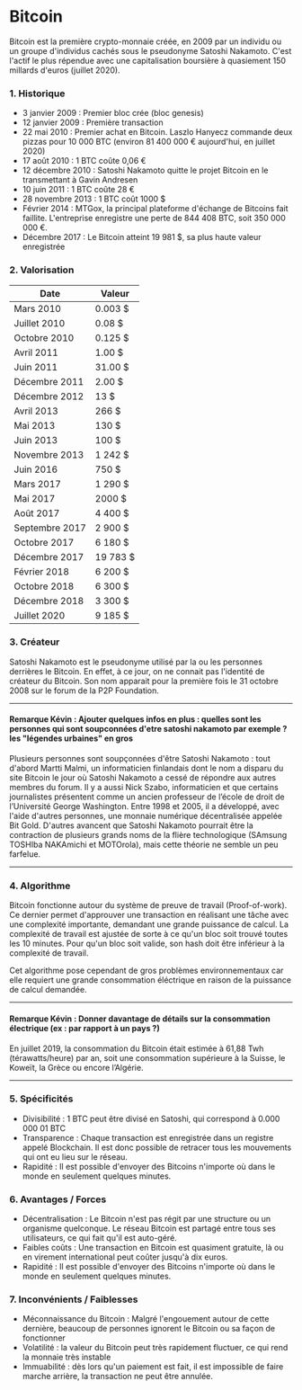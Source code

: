 # Bitcoin

Bitcoin est la première crypto-monnaie créée, en 2009 par un individu ou un groupe d'individus cachés sous le pseudonyme Satoshi Nakamoto. C'est l'actif le plus répendue avec une capitalisation boursière à quasiement 150 millards d'euros (juillet 2020).

### 1. Historique

<ul>
<li>3 janvier 2009 : Premier bloc crée (bloc genesis)</li>
<li>12 janvier 2009 : Première transaction</li>
<li>22 mai 2010 : Premier achat en Bitcoin. Laszlo Hanyecz commande deux pizzas pour 10 000 BTC (environ 81 400 000 € aujourd'hui, en juillet 2020)</li>
<li>17 août 2010 : 1 BTC coûte 0,06 €</li>
<li>12 décembre 2010 : Satoshi Nakamoto quitte le projet Bitcoin en le transmettant à Gavin Andresen</li>
<li>10 juin 2011 : 1 BTC coûte 28 €</li>
<li>28 novembre 2013 : 1 BTC coût 1000 $</li>
<li>Février 2014 : MTGox, la principal plateforme d'échange de Bitcoins fait faillite. L'entreprise enregistre une perte de 844 408 BTC, soit 350 000 000 €.</li>
<li>Décembre 2017 : Le Bitcoin atteint 19 981 $, sa plus haute valeur enregistrée</li>
</ul>

### 2. Valorisation

| Date | Valeur |
|-|-|
| Mars 2010 | 0.003 $ |
| Juillet 2010 | 0.08 $ |
| Octobre 2010 | 0.125 $ |
| Avril 2011 | 1.00 $ |
| Juin 2011 | 31.00 $ |
| Décembre 2011 | 2.00 $ |
| Décembre 2012 | 13 $ |
| Avril 2013 | 266 $ |
| Mai 2013 | 130 $ |
| Juin 2013 | 100 $ |
| Novembre 2013 | 1 242 $ |
| Juin 2016 | 750 $ |
| Mars 2017 | 1 290 $ |
| Mai 2017 | 2000 $ |
| Août 2017 | 4 400 $ |
| Septembre 2017 | 2 900 $ |
| Octobre 2017 | 6 180 $ |
| Décembre 2017 | 19 783 $ |
| Février 2018 | 6 200 $ |
| Octobre 2018 | 6 300 $ |
| Décembre 2018 | 3 300 $ |
| Juillet 2020 | 9 185 $ |

### 3. Créateur

Satoshi Nakamoto est le pseudonyme utilisé par la ou les personnes derrières le Bitcoin. En effet, à ce jour, on ne connait pas l'identité de créateur du Bitcoin. Son nom apparait pour la première fois le 31 octobre 2008 sur le forum de la P2P Foundation.

<hr/>

#### Remarque Kévin : Ajouter quelques infos en plus : quelles sont les personnes qui sont soupconnées d'etre satoshi nakamoto par exemple ? les "légendes urbaines" en gros

Plusieurs personnes sont soupçonnées d'être Satoshi Nakamoto : tout d'abord Martti Malmi, un informaticien finlandais dont le nom a disparu du site Bitcoin le jour où Satoshi Nakamoto a cessé de répondre aux autres membres du forum. Il y a aussi Nick Szabo, informaticien et que certains journalistes présentent comme un ancien professeur de l’école de droit de l’Université George Washington. Entre 1998 et 2005, il a développé, avec l'aide d'autres personnes, une monnaie numérique décentralisée appelée Bit Gold. D'autres avancent que Satoshi Nakamoto pourrait être la contraction de plusieurs grands noms de la flière technologique (SAmsung TOSHIba NAKAmichi et MOTOrola), mais cette théorie ne semble un peu farfelue.

<hr/>


### 4. Algorithme

Bitcoin fonctionne autour du système de preuve de travail (Proof-of-work). Ce dernier permet d'approuver une transaction en réalisant une tâche avec une complexité importante, demandant une grande puissance de calcul. La complexité de travail est ajustée de sorte à ce qu'un bloc soit trouvé toutes les 10 minutes. Pour qu'un bloc soit valide, son hash doit être inférieur à la complexité de travail.

Cet algorithme pose cependant de gros problèmes environnementaux car elle requiert une grande consommation éléctrique en raison de la puissance de calcul demandée.

<hr/>

#### Remarque Kévin : Donner davantage de détails sur la consommation électrique (ex : par rapport à un pays ?)

En juillet 2019, la consommation du Bitcoin était estimée à 61,88 Twh (térawatts/heure) par an, soit une consommation supérieure à la Suisse, le Koweït, la Grèce ou encore l’Algérie.

<hr/>

### 5. Spécificités

<ul>
<li>Divisibilité : 1 BTC peut être divisé en Satoshi, qui correspond à 0.000 000 01 BTC</li>
<li>Transparence : Chaque transaction est enregistrée dans un registre appelé Blockchain. Il est donc possible de retracer tous les mouvements qui ont eu lieu sur le réseau.</li>
<li>Rapidité : Il est possible d'envoyer des Bitcoins n'importe où dans le monde en seulement quelques minutes.</li>
</ul>

### 6. Avantages / Forces

<ul>
<li>Décentralisation : Le Bitcoin n'est pas régit par une structure ou un organisme quelconque. Le réseau Bitcoin est partagé entre tous ses utilisateurs, ce qui fait qu'il est auto-géré.</li>
<li>Faibles coûts : Une transaction en Bitcoin est quasiment gratuite, là ou en virement international peut coûter jusqu'à dix euros.</li>
<li>Rapidité : Il est possible d'envoyer des Bitcoins n'importe où dans le monde en seulement quelques minutes.</li>
</ul>

### 7. Inconvénients / Faiblesses

<ul>
<li>Méconnaissance du Bitcoin : Malgré l'engouement autour de cette dernière, beaucoup de personnes ignorent le Bitcoin ou sa façon de fonctionner</li>
<li>Volatilité : la valeur du Bitcoin peut très rapidement fluctuer, ce qui rend la monnaie très instable</li>
<li>Immuabilité : dès lors qu'un paiement est fait, il est impossible de faire marche arrière, la transaction ne peut être annulée.</li>
</ul>